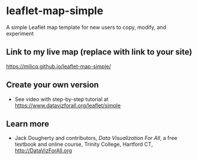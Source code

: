 # leaflet-map-simple
A simple Leaflet map template for new users to copy, modify, and experiment

## Link to my live map (replace with link to your site)

https://milicq.github.io/leaflet-map-simple/

## Create your own version
- See video with step-by-step tutorial at https://www.datavizforall.org/leaflet/simple

## Learn more
- Jack Dougherty and contributors, *Data Visualization For All*, a free textbook and online course, Trinity College, Hartford CT, http://DataVizForAll.org
